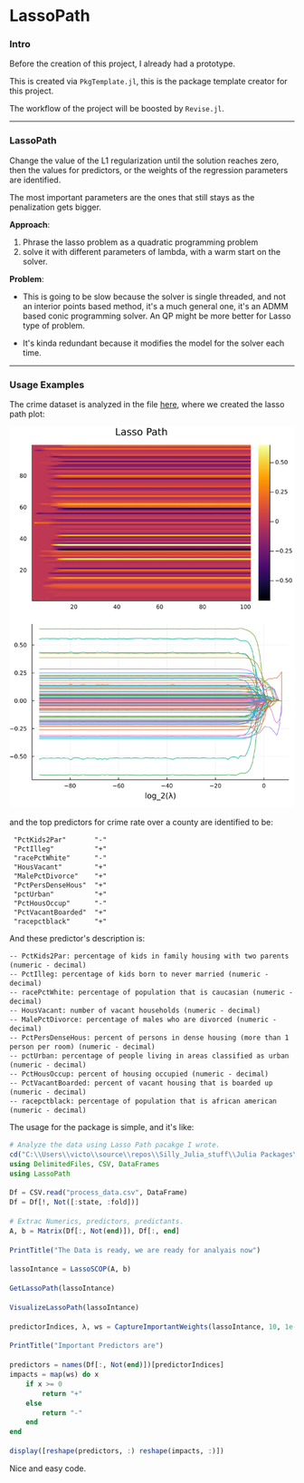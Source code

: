 # LassoPath

### **Intro**

Before the creation of this project, I already had a prototype. 

This is created via `PkgTemplate.jl`, this is the package template creator for this project. 

The workflow of the project will be boosted by `Revise.jl`. 


---
### **LassoPath**

Change the value of the L1 regularization until the solution reaches zero, then the values for predictors, or the weights of the regression parameters are identified. 

The most important parameters are the ones that still stays as the penalization gets bigger. 

**Approach**: 
1. Phrase the lasso problem as a quadratic programming problem
2. solve it with different parameters of lambda, with a warm start on the solver. 

**Problem**:
* This is going to be slow because the solver is single threaded, and not an interior points based method, it's a much general one, it's an ADMM based conic programming solver. An QP might be more better for Lasso type of problem. 

* It's kinda redundant because it modifies the model for the solver each time. 

---
### **Usage Examples**

The crime dataset is analyzed in the file [here](./usage_examples/crime_data/data_analyze.jl), where we created the lasso path plot: 

![](./usage_examples/crime_data/plot.png)

and the top predictors for crime rate over a county are identified to be: 

```
 "PctKids2Par"       "-"
 "PctIlleg"          "+"
 "racePctWhite"      "-"
 "HousVacant"        "+"
 "MalePctDivorce"    "+"
 "PctPersDenseHous"  "+"
 "pctUrban"          "+"
 "PctHousOccup"      "-"
 "PctVacantBoarded"  "+"
 "racepctblack"      "+"
```

And these predictor's description is: 


```
-- PctKids2Par: percentage of kids in family housing with two parents (numeric - decimal)
-- PctIlleg: percentage of kids born to never married (numeric - decimal)
-- racePctWhite: percentage of population that is caucasian (numeric - decimal)
-- HousVacant: number of vacant households (numeric - decimal)
-- MalePctDivorce: percentage of males who are divorced (numeric - decimal)
-- PctPersDenseHous: percent of persons in dense housing (more than 1 person per room) (numeric - decimal)
-- pctUrban: percentage of people living in areas classified as urban (numeric - decimal)
-- PctHousOccup: percent of housing occupied (numeric - decimal)
-- PctVacantBoarded: percent of vacant housing that is boarded up (numeric - decimal)
-- racepctblack: percentage of population that is african american (numeric - decimal)
```

The usage for the package is simple, and it's like: 

```julia
# Analyze the data using Lasso Path pacakge I wrote. 
cd("C:\\Users\\victo\\source\\repos\\Silly_Julia_stuff\\Julia Packages\\LassoPath\\usage_examples\\crime_data")
using DelimitedFiles, CSV, DataFrames
using LassoPath

Df = CSV.read("process_data.csv", DataFrame)
Df = Df[!, Not([:state, :fold])]

# Extrac Numerics, predictors, predictants. 
A, b = Matrix(Df[:, Not(end)]), Df[:, end]

PrintTitle("The Data is ready, we are ready for analyais now")

lassoIntance = LassoSCOP(A, b)

GetLassoPath(lassoIntance)

VisualizeLassoPath(lassoIntance)

predictorIndices, λ, ws = CaptureImportantWeights(lassoIntance, 10, 1e-2)

PrintTitle("Important Predictors are")

predictors = names(Df[:, Not(end)])[predictorIndices]
impacts = map(ws) do x
    if x >= 0 
        return "+"
    else 
        return "-"
    end
end

display([reshape(predictors, :) reshape(impacts, :)])


```

Nice and easy code. 